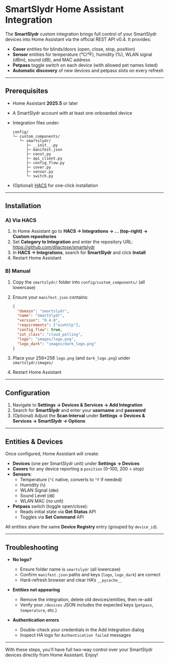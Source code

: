 # SmartSlydr Home Assistant Integration

The **SmartSlydr** custom integration brings full control of your SmartSlydr devices into Home Assistant via the official REST API v0.4. It provides:

- **Cover** entities for blinds/doors (open, close, stop, position)  
- **Sensor** entities for temperature (°C/°F), humidity (%), WLAN signal (dBm), sound (dB), and MAC address  
- **Petpass** toggle switch on each device (with allowed pet names listed)  
- **Automatic discovery** of new devices and petpass slots on every refresh  

---

## Prerequisites

- Home Assistant **2025.5** or later  
- A SmartSlydr account with at least one onboarded device  
- Integration files under:

  ```plain
  config/
  └─ custom_components/
     └─ smartslydr/
        ├─ __init__.py
        ├─ manifest.json
        ├─ const.py
        ├─ api_client.py
        ├─ config_flow.py
        ├─ cover.py
        ├─ sensor.py
        └─ switch.py
  ```

- (Optional) [HACS](https://hacs.xyz/) for one-click installation

---

## Installation

### A) Via HACS

1. In Home Assistant go to **HACS → Integrations → … (top-right) → Custom repositories**  
2. Set **Category to Integration** and enter the repository URL: https://github.com/djlactose/smartslydr
3. In **HACS → Integrations**, search for **SmartSlydr** and click **Install**  
4. Restart Home Assistant

### B) Manual

1. Copy the `smartslydr/` folder into `config/custom_components/` (all lowercase)  
2. Ensure your `manifest.json` contains:

   ```json
   {
     "domain": "smartslydr",
     "name": "SmartSlydr",
     "version": "0.4.0",
     "requirements": ["aiohttp"],
     "config_flow": true,
     "iot_class": "cloud_polling",
     "logo": "images/logo.png",
     "logo_dark": "images/dark_logo.png"
   }
   ```

3. Place your 256×256 `logo.png` (and `dark_logo.png`) under `smartslydr/images/`  
4. Restart Home Assistant

---

## Configuration

1. Navigate to **Settings → Devices & Services → Add Integration**  
2. Search for **SmartSlydr** and enter your **username** and **password**  
3. (Optional) Adjust the **Scan Interval** under **Settings → Devices & Services → SmartSlydr → Options**

---

## Entities & Devices

Once configured, Home Assistant will create:

- **Devices** (one per SmartSlydr unit) under **Settings → Devices**  
- **Covers** for any device reporting a `position` (0–100, 200 = stop)  
- **Sensors**:
  - Temperature (`°C` native, converts to `°F` if needed)  
  - Humidity (`%`)  
  - WLAN Signal (`dBm`)  
  - Sound Level (`dB`)  
  - WLAN MAC (no unit)  
- **Petpass** switch (toggle open/close):
  - Reads initial state via **Get Status** API  
  - Toggles via **Set Command** API  

All entities share the same **Device Registry** entry (grouped by `device_id`).

---

## Troubleshooting

- **No logo?**
  - Ensure folder name is `smartslydr` (all lowercase)
  - Confirm `manifest.json` paths and keys (`logo`, `logo_dark`) are correct
  - Hard-refresh browser and clear HA’s `__pycache__`

- **Entities not appearing**
  - Remove the integration, delete old devices/entities, then re-add
  - Verify your `/devices` JSON includes the expected keys (`petpass`, `temperature`, etc.)

- **Authentication errors**
  - Double-check your credentials in the Add Integration dialog
  - Inspect HA logs for `Authentication failed` messages

---

With these steps, you’ll have full two-way control over your SmartSlydr devices directly from Home Assistant. Enjoy!
